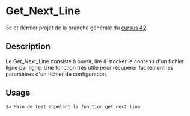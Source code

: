 # Get_Next_Line
3e et dernier projet de la branche générale du [cursus 42](https://www.42.fr).

## Description

Le Get_Next_Line consiste à ouvrir, lire & stocker le contenu d'un fichier ligne par ligne.
Une fonction très utile pour récuperer facilement les paramètres d'un fichier de configuration.

## Usage

```
$> Main de test appelant la fonction get_next_line
```
